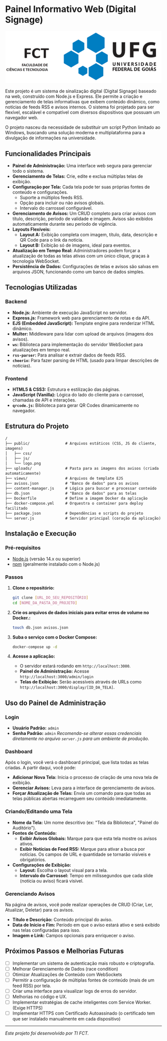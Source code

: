 # Painel Informativo Web (Digital Signage)

![Logo](public/logo.png)

Este projeto é um sistema de sinalização digital (Digital Signage) baseado na web, construído com Node.js e Express. Ele permite a criação e gerenciamento de telas informativas que exibem conteúdo dinâmico, como notícias de feeds RSS e avisos internos. O sistema foi projetado para ser flexível, escalável e compatível com diversos dispositivos que possuam um navegador web.

O projeto nasceu da necessidade de substituir um script Python limitado ao Windows, buscando uma solução moderna e multiplataforma para a divulgação de informações na universidade.

## Funcionalidades Principais

- **Painel de Administração:** Uma interface web segura para gerenciar todo o sistema.
- **Gerenciamento de Telas:** Crie, edite e exclua múltiplas telas de exibição.
- **Configuração por Tela:** Cada tela pode ter suas próprias fontes de conteúdo e configurações.
  - Suporte a múltiplos feeds RSS.
  - Opção para incluir ou não avisos globais.
  - Intervalo do carrossel configurável.
- **Gerenciamento de Avisos:** Um CRUD completo para criar avisos com título, descrição, período de validade e imagem. Avisos são exibidos automaticamente durante seu período de vigência.
- **Layouts Flexíveis:**
  - **Layout A:** Exibição completa com imagem, título, data, descrição e QR Code para o link da notícia.
  - **Layout B:** Exibição só de imagens, ideal para eventos.
- **Atualização em Tempo Real:** Administradores podem forçar a atualização de todas as telas ativas com um único clique, graças à tecnologia WebSocket.
- **Persistência de Dados:** Configurações de telas e avisos são salvas em arquivos JSON, funcionando como um banco de dados simples.

## Tecnologias Utilizadas

### Backend
- **Node.js:** Ambiente de execução JavaScript no servidor.
- **Express.js:** Framework web para gerenciamento de rotas e da API.
- **EJS (Embedded JavaScript):** Template engine para renderizar HTML dinâmico.
- **Multer:** Middleware para lidar com upload de arquivos (imagens dos avisos).
- **`ws`:** Biblioteca para implementação do servidor WebSocket para atualizações em tempo real.
- **`rss-parser`:** Para analisar e extrair dados de feeds RSS.
- **`cheerio`:** Para fazer parsing de HTML (usado para limpar descrições de notícias).

### Frontend
- **HTML5 & CSS3:** Estrutura e estilização das páginas.
- **JavaScript (Vanilla):** Lógica do lado do cliente para o carrossel, chamadas de API e interações.
- **`qrcode.js`:** Biblioteca para gerar QR Codes dinamicamente no navegador.

## Estrutura do Projeto

```
/
├── public/                # Arquivos estáticos (CSS, JS do cliente, imagens)
│   ├── css/
│   ├── js/
│   └── logo.png
├── uploads/               # Pasta para as imagens dos avisos (criada automaticamente)
├── views/                 # Arquivos de template EJS
├── avisos.json            # "Banco de dados" para os avisos
├── content-manager.js     # Lógica para buscar e processar conteúdo
├── db.json                # "Banco de dados" para as telas
├── Dockerfile             # Define a imagem Docker da aplicação
├── docker-compose.yml     # Orquestra o container para deploy facilitado
├── package.json           # Dependências e scripts do projeto
└── server.js              # Servidor principal (coração da aplicação)
```

## Instalação e Execução

### Pré-requisitos
- [Node.js](https://nodejs.org/) (versão 14.x ou superior)
- [npm](https://www.npmjs.com/) (geralmente instalado com o Node.js)

### Passos

1.  **Clone o repositório:**
    ```bash
    git clone [URL_DO_SEU_REPOSITÓRIO]
    cd [NOME_DA_PASTA_DO_PROJETO]
    ```

2.  **Crie os arquivos de dados iniciais para evitar erros de volume no Docker.:**
    ```bash
    touch db.json avisos.json
    ```

3.  **Suba o serviço com o Docker Compose:**
    ```bash
    docker-compose up -d
    ```

4.  **Acesse a aplicação:**
    - O servidor estará rodando em `http://localhost:3000`.
    - **Painel de Administração:** Acesse `http://localhost:3000/admin/login`
    - **Telas de Exibição:** Serão acessíveis através de URLs como `http://localhost:3000/display/[ID_DA_TELA]`.

## Uso do Painel de Administração

### Login
- **Usuário Padrão:** `admin`
- **Senha Padrão:** `admin`
*Recomenda-se alterar essas credenciais diretamente no arquivo `server.js` para um ambiente de produção.*

### Dashboard
Após o login, você verá o dashboard principal, que lista todas as telas criadas. A partir daqui, você pode:
- **Adicionar Nova Tela:** Inicia o processo de criação de uma nova tela de exibição.
- **Gerenciar Avisos:** Leva para a interface de gerenciamento de avisos.
- **Forçar Atualização de Telas:** Envia um comando para que todas as telas públicas abertas recarreguem seu conteúdo imediatamente.

### Criando/Editando uma Tela
- **Nome da Tela:** Um nome descritivo (ex: "Tela da Biblioteca", "Painel do Auditório").
- **Fontes de Conteúdo:**
  - **Exibir Avisos Globais:** Marque para que esta tela mostre os avisos ativos.
  - **Exibir Notícias de Feed RSS:** Marque para ativar a busca por notícias. Os campos de URL e quantidade se tornarão visíveis e obrigatórios.
- **Configurações de Exibição:**
  - **Layout:** Escolha o layout visual para a tela.
  - **Intervalo do Carrossel:** Tempo em milissegundos que cada slide (notícia ou aviso) ficará visível.

### Gerenciando Avisos
Na página de avisos, você pode realizar operações de CRUD (Criar, Ler, Atualizar, Deletar) para os avisos.
- **Título e Descrição:** Conteúdo principal do aviso.
- **Data de Início e Fim:** Período em que o aviso estará ativo e será exibido nas telas configuradas para isso.
- **Imagem e Link:** Campos opcionais para enriquecer o aviso.

## Próximos Passos e Melhorias Futuras

- [ ] Implementar um sistema de autenticação mais robusto e criptografia.
- [ ] Melhorar Gerenciamento de Dados (race condition)
- [ ] Otimizar Atualizações de Conteúdo com WebSockets
- [ ] Permitir a configuração de múltiplas fontes de conteúdo (mais de um feed RSS) por tela.
- [ ] Criar uma interface para visualizar logs de erros do servidor.
- [ ] Melhorias no código e UX.
- [ ] Implementar estratégias de cache inteligentes com Service Worker. (Exige HTTPS)
- [ ] Implementar HTTPS com Certificado Autoassinado (o certificado tem que ser instalado manualmente em cada dispositivo)
---

*Este projeto foi desenvolvido por TI FCT.*